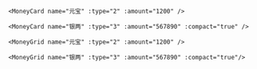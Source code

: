 ```vue
<MoneyCard name="元宝" :type="2" :amount="1200" />
```
<MoneyCard name="元宝" :type="2" :amount="1200" />

```vue
<MoneyCard name="银两" :type="3" :amount="567890" :compact="true" />
```

<MoneyCard name="银两" :type="3" :amount="567890" :compact="true" />

```vue
<MoneyGrid name="元宝" :type="2" :amount="1200" />
```

<MoneyGrid name="元宝" :type="2" :amount="1200" />

```vue
<MoneyGrid name="银两" :type="3" :amount="567890" :compact="true"/>
```

<MoneyGrid name="银两" :type="3" :amount="567890" :compact="true"/>
